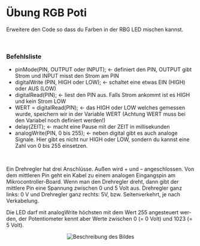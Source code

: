 # Übung RGB Poti

Erweitere den Code so dass du Farben in der RBG LED mischen kannst. 


</br>

<h3>Befehlsliste</h3>

<ul>
<li>pinMode(PIN, OUTPUT oder INPUT); <- definiert den PIN, OUTPUT gibt Strom und INPUT misst den Strom am PIN</li>
<li>digitalWrite (PIN, HIGH oder LOW); <- schaltet eine etwas EIN (HIGH) oder AUS (LOW)</li>
<li>digitalRead(PIN); <- liest den PIN aus. Falls Strom ankommt ist es HIGH und kein Strom LOW</li>
<li>WERT = digitalRead(PIN); <- das HIGH oder LOW welches gemessen wurde, speichern wir in der Variable WERT (Achtung WERT muss bei den Variabel noch definiert werden!)</li>
<li>delay(ZEIT); <- macht eine Pause mit der ZEIT in millisekunden</li>
<li>analogWrite(PIN, 0 bis 255); <- neben digital gibt es auch analoge Signale. Hier gibt es nicht nur HIGH oder LOW, sondern du kannst eine Zahl von 0 bis 255 einsetzen.</li>
</ul> 
</br>


Ein Drehregler hat drei Anschlüsse. Außen wird + und – angeschlossen. Von dem mittleren Pin geht ein Kabel zu einem analogen Eingangspin am Mikrocontroller-Board. 
Wenn man den Drehregler dreht, dann gibt der mittlere Pin eine Spannung zwischen 0 und 5 Volt aus. 
Drehregler ganz links: 0 V und Drehregler ganz rechts: 5V, bzw. Seitenverkehrt, je nach Verkabelung.

Die LED darf mit ana­log­Wri­te höchs­ten mit dem Wert 255 ange­steu­ert wer­den, der Poten­tio­me­ter kennt aber Wer­te zwi­schen 0 (= 0 Volt) und 1023 (= 5 Volt).

<div style="text-align:center;">
  <img src="https://github.com/tueftelPark/Einfuehrung/assets/113671718/748e3807-ce4f-4e8c-b209-807e03311c6f" alt="Beschreibung des Bildes">
</div>

